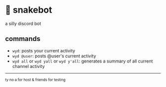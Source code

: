 # 🐍 snakebot
a silly discord bot

## commands
- `wyd`: posts your current activity
- `wyd @user`: posts @user's current activity
- `wyd all` or `wyd yall` or `wyd y'all`: generates a summary of all current channel activity
 ---
 <sub>
 ty no a for host & friends for testing
 </sub>
